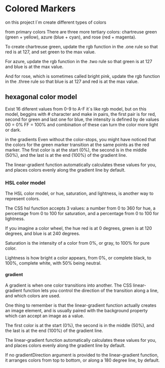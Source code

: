 # Colored Markers

on this project I´m create different types of colors

from primary colors
There are three more tertiary colors: chartreuse green (green + yellow), azure (blue + cyan), and rose (red + magenta).

To create chartreuse green, update the rgb function in the .one rule so that red is at 127, and set green to the max value.

For azure, update the rgb function in the .two rule so that green is at 127 and blue is at the max value.

And for rose, which is sometimes called bright pink, update the rgb function in the .three rule so that blue is at 127 and red is at the max value.

## hexagonal color model

Exist 16 diferent values from 0-9 to A-F it`s like rgb model, but on this model, beggins with # character and make in pairs, the first pair is for red, second for green and last one for blue, the intensity is defined by de values 00 = 0% FF = 100% and combination of these can turn the color more light or dark.

in the gradients Even without the color-stops, you might have noticed that the colors for the green marker transition at the same points as the red marker. The first color is at the start (0%), the second is in the middle (50%), and the last is at the end (100%) of the gradient line.

The linear-gradient function automatically calculates these values for you, and places colors evenly along the gradient line by default.

### HSL color model

The HSL color model, or hue, saturation, and lightness, is another way to represent colors.

The CSS hsl function accepts 3 values: a number from 0 to 360 for hue, a percentage from 0 to 100 for saturation, and a percentage from 0 to 100 for lightness.

If you imagine a color wheel, the hue red is at 0 degrees, green is at 120 degrees, and blue is at 240 degrees.

Saturation is the intensity of a color from 0%, or gray, to 100% for pure color.

Lightness is how bright a color appears, from 0%, or complete black, to 100%, complete white, with 50% being neutral.

#### gradient

A gradient is when one color transitions into another. The CSS linear-gradient function lets you control the direction of the transition along a line, and which colors are used.

One thing to remember is that the linear-gradient function actually creates an image element, and is usually paired with the background property which can accept an image as a value.

The first color is at the start (0%), the second is in the middle (50%), and the last is at the end (100%) of the gradient line.

The linear-gradient function automatically calculates these values for you, and places colors evenly along the gradient line by default.

If no gradientDirection argument is provided to the linear-gradient function, it arranges colors from top to bottom, or along a 180 degree line, by default.
